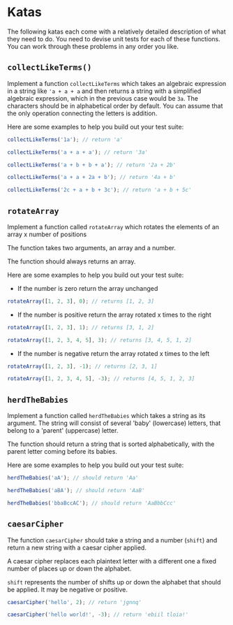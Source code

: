 # Katas

The following katas each come with a relatively detailed description of what they need to do. You need to devise unit tests for each of these functions. You can work through these problems in any order you like.

## `collectLikeTerms()`

Implement a function `collectLikeTerms` which takes an algebraic expression in a string like `'a + a + a` and then returns a string with a simplified algebraic expression, which in the previous case would be `3a`. The characters should be in alphabetical order by default. You can assume that the only operation connecting the letters is addition.

Here are some examples to help you build out your test suite:

```js
collectLikeTerms('1a'); // return 'a'
```

```js
collectLikeTerms('a + a + a'); // return '3a'
```

```js
collectLikeTerms('a + b + b + a'); // return '2a + 2b'
```

```js
collectLikeTerms('a + a + 2a + b'); // return '4a + b'
```

```js
collectLikeTerms('2c + a + b + 3c'); // return 'a + b + 5c'
```

## `rotateArray`

Implement a function called `rotateArray` which rotates the elements of an array x number of positions

The function takes two arguments, an array and a number.

The function should always returns an array.

Here are some examples to help you build out your test suite:

- If the number is zero return the array unchanged

```js
rotateArray([1, 2, 3], 0); // returns [1, 2, 3]
```

- If the number is positive return the array rotated x times to the right

```js
rotateArray([1, 2, 3], 1); // returns [3, 1, 2]

rotateArray([1, 2, 3, 4, 5], 3); // returns [3, 4, 5, 1, 2]
```

- If the number is negative return the array rotated x times to the left

```js
rotateArray([1, 2, 3], -1); // returns [2, 3, 1]

rotateArray([1, 2, 3, 4, 5], -3); // returns [4, 5, 1, 2, 3]
```

## `herdTheBabies`

Implement a function called `herdTheBabies` which takes a string as its argument. The string will consist of several 'baby' (lowercase) letters, that belong to a 'parent' (uppercase) letter.

The function should return a string that is sorted alphabetically, with the parent letter coming before its babies.

Here are some examples to help you build out your test suite:

```js
herdTheBabies('aA'); // should return 'Aa'
```

```js
herdTheBabies('aBA'); // should return 'AaB'
```

```js
herdTheBabies('bbaBccAC'); // should return 'AaBbbCcc'
```

## `caesarCipher`

The function `caesarCipher` should take a string and a number (`shift`) and return a new string with a caesar cipher applied.

A caesar cipher replaces each plaintext letter with a different one a fixed number of places up or down the alphabet.

`shift` represents the number of shifts up or down the alphabet that should be applied. It may be negative or positive.

```js
caesarCipher('hello', 2); // return 'jgnnq'

caesarCipher('hello world!', -3); // return 'ebiil tloia!'
```
